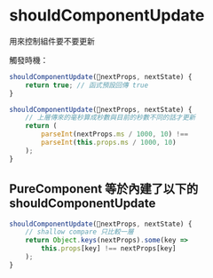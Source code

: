 # shouldComponentUpdate

用來控制組件要不要更新

觸發時機：

```jsx
shouldComponentUpdate(nextProps, nextState) {
    return true; // 函式預設回傳 true
}
```

```jsx
shouldComponentUpdate(nextProps, nextState) {
    // 上層傳來的毫秒算成秒數與目前的秒數不同的話才更新
    return (
        parseInt(nextProps.ms / 1000, 10) !==
        parseInt(this.props.ms / 1000, 10)
    );
}
```

## PureComponent 等於內建了以下的 shouldComponentUpdate

```jsx
shouldComponentUpdate(nextProps, nextState) {
    // shallow compare 只比較一層
    return Object.keys(nextProps).some(key =>
        this.props[key] !== nextProps[key]
    );
}
```